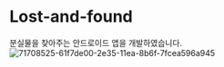 # Lost-and-found 

분실물을 찾아주는 안드로이드 앱을 개발하였습니다.
![71708525-61f7de00-2e35-11ea-8b6f-7fcea596a945](https://user-images.githubusercontent.com/43948697/72214687-7f6e2b80-354a-11ea-85ef-d8bb70cc95c2.png)


